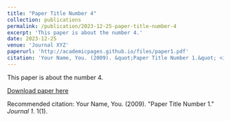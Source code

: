 ```yaml
---
title: "Paper Title Number 4"
collection: publications
permalink: /publication/2023-12-25-paper-title-number-4
excerpt: 'This paper is about the number 4.'
date: 2023-12-25
venue: 'Journal XYZ'
paperurl: 'http://academicpages.github.io/files/paper1.pdf'
citation: 'Your Name, You. (2009). &quot;Paper Title Number 1.&quot; <i>Journal 1</i>. 1(1).'
---
```


This paper is about the number 4.

[Download paper here](http://academicpages.github.io/files/paper1.pdf)

Recommended citation: Your Name, You. (2009). "Paper Title Number 1." <i>Journal 1</i>. 1(1).

